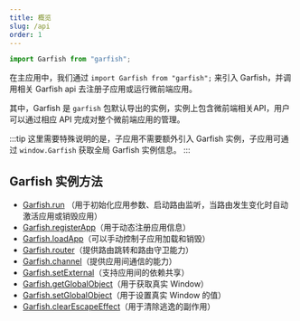 ```yaml
---
title: 概览
slug: /api
order: 1
---
```


```ts
import Garfish from "garfish";
```
在主应用中，我们通过 `import Garfish from "garfish";` 来引入 Garfish，并调用相关 Garfish api 去注册子应用或运行微前端应用。

其中，Garfish 是 `garfish` 包默认导出的实例，实例上包含微前端相关API，用户可以通过相应 API 完成对整个微前端应用的管理。

:::tip
这里需要特殊说明的是，子应用不需要额外引入 Garfish 实例，子应用可通过 `window.Garfish` 获取全局 Garfish 实例信息。
:::


## Garfish 实例方法
- [Garfish.run](/api/run) （用于初始化应用参数、启动路由监听，当路由发生变化时自动激活应用或销毁应用）
- [Garfish.registerApp](/api/registerapp)（用于动态注册应用信息）
- [Garfish.loadApp](/api/loadapp)（可以手动控制子应用加载和销毁）
- [Garfish.router](/api/router)（提供路由跳转和路由守卫能力）
- [Garfish.channel](/api/channel)（提供应用间通信的能力）
- [Garfish.setExternal](/api/setexternal)（支持应用间的依赖共享）
- [Garfish.getGlobalObject](/api/getglobalobject)（用于获取真实 Window）
- [Garfish.setGlobalObject](/api/getglobalobject)（用于设置真实 Window 的值）
- [Garfish.clearEscapeEffect](/api/getglobalobject)（用于清除逃逸的副作用）
